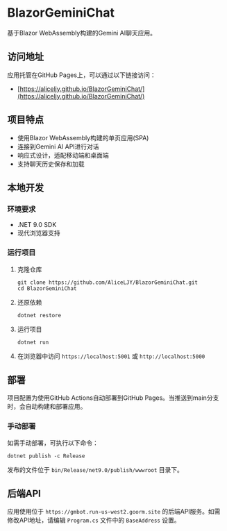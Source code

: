 # BlazorGeminiChat

基于Blazor WebAssembly构建的Gemini AI聊天应用。

## 访问地址

应用托管在GitHub Pages上，可以通过以下链接访问：

- [https://aliceljy.github.io/BlazorGeminiChat/](https://aliceljy.github.io/BlazorGeminiChat/)

## 项目特点

- 使用Blazor WebAssembly构建的单页应用(SPA)
- 连接到Gemini AI API进行对话
- 响应式设计，适配移动端和桌面端
- 支持聊天历史保存和加载

## 本地开发

### 环境要求

- .NET 9.0 SDK
- 现代浏览器支持

### 运行项目

1. 克隆仓库
   ```
   git clone https://github.com/AliceLJY/BlazorGeminiChat.git
   cd BlazorGeminiChat
   ```

2. 还原依赖
   ```
   dotnet restore
   ```

3. 运行项目
   ```
   dotnet run
   ```

4. 在浏览器中访问 `https://localhost:5001` 或 `http://localhost:5000`

## 部署

项目配置为使用GitHub Actions自动部署到GitHub Pages。当推送到main分支时，会自动构建和部署应用。

### 手动部署

如需手动部署，可执行以下命令：

```
dotnet publish -c Release
```

发布的文件位于 `bin/Release/net9.0/publish/wwwroot` 目录下。

## 后端API

应用使用位于 `https://gmbot.run-us-west2.goorm.site` 的后端API服务。如需修改API地址，请编辑 `Program.cs` 文件中的 `BaseAddress` 设置。
